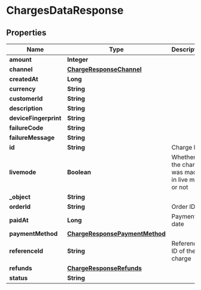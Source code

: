 

# ChargesDataResponse


## Properties

| Name | Type | Description | Notes |
|------------ | ------------- | ------------- | -------------|
|**amount** | **Integer** |  |  [optional] |
|**channel** | [**ChargeResponseChannel**](ChargeResponseChannel.md) |  |  [optional] |
|**createdAt** | **Long** |  |  [optional] |
|**currency** | **String** |  |  [optional] |
|**customerId** | **String** |  |  [optional] |
|**description** | **String** |  |  [optional] |
|**deviceFingerprint** | **String** |  |  [optional] |
|**failureCode** | **String** |  |  [optional] |
|**failureMessage** | **String** |  |  [optional] |
|**id** | **String** | Charge ID |  [optional] |
|**livemode** | **Boolean** | Whether the charge was made in live mode or not |  [optional] |
|**_object** | **String** |  |  [optional] |
|**orderId** | **String** | Order ID |  [optional] |
|**paidAt** | **Long** | Payment date |  [optional] |
|**paymentMethod** | [**ChargeResponsePaymentMethod**](ChargeResponsePaymentMethod.md) |  |  [optional] |
|**referenceId** | **String** | Reference ID of the charge |  [optional] |
|**refunds** | [**ChargeResponseRefunds**](ChargeResponseRefunds.md) |  |  [optional] |
|**status** | **String** |  |  [optional] |



